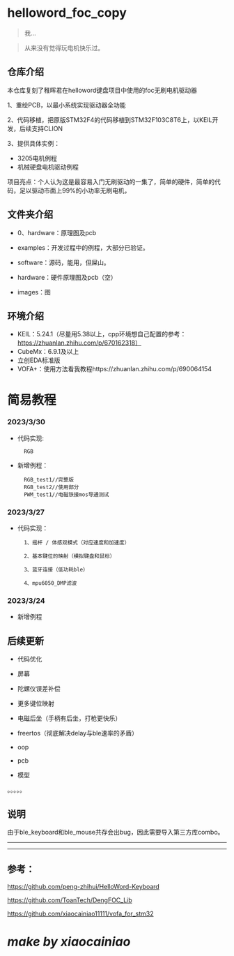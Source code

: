 # helloword_foc_copy
>我...

>从来没有觉得玩电机快乐过。

## 仓库介绍

本仓库复刻了稚晖君在helloword键盘项目中使用的foc无刷电机驱动器

1、重绘PCB，以最小系统实现驱动器全功能

2、代码移植，把原版STM32F4的代码移植到STM32F103C8T6上，以KEIL开发，后续支持CLION

3、提供具体实例：

- 3205电机例程
- 机械硬盘电机驱动例程

项目亮点：个人认为这是最容易入门无刷驱动的一集了，简单的硬件，简单的代码，足以驱动市面上99%的小功率无刷电机，

## 文件夹介绍

- 0、hardware：原理图及pcb

- examples：开发过程中的例程，大部分已验证。

- software：源码，能用，但屎山。

- hardware：硬件原理图及pcb（空）

- images：图

## 环境介绍

- KEIL：5.24.1（尽量用5.38以上，cpp环境想自己配置的参考：https://zhuanlan.zhihu.com/p/670162318）
- CubeMx：6.9.1及以上
- 立创EDA标准版
- VOFA+：使用方法看我教程https://zhuanlan.zhihu.com/p/690064154
  
# 简易教程

### **2023/3/30**

- 代码实现:
        
        RGB

- 新增例程：
        
        RGB_test1//完整版
        RGB_test2//使用部分
        PWM_test1//电磁铁接mos导通测试

### **2023/3/27**

- 代码实现：
        
        1、摇杆 / 体感双模式（对应速度和加速度）

        2、基本键位的映射（模拟键盘和鼠标）

        3、蓝牙连接（低功耗ble）

        4、mpu6050_DMP滤波

### **2023/3/24**

- 新增例程

## 后续更新

- 代码优化

- 屏幕

- 陀螺仪误差补偿

- 更多键位映射

- 电磁后坐（手柄有后坐，打枪更快乐）

- freertos（彻底解决delay与ble速率的矛盾）

- oop

- pcb

- 模型

。。。。。


## 说明

由于ble_keyboard和ble_mouse共存会出bug，因此需要导入第三方库combo。

*****
*****

## 参考：

https://github.com/peng-zhihui/HelloWord-Keyboard

https://github.com/ToanTech/DengFOC_Lib

https://github.com/xiaocainiao11111/vofa_for_stm32

# *make by xiaocainiao* 